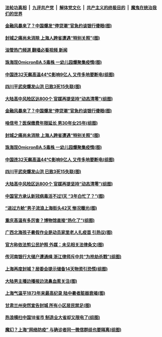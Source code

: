 ####  [法轮功真相](../../../../basic/blob/master/README.md?t=07151231) &nbsp;|&nbsp; [九评共产党](../../../../9ping.md/blob/master/README.md?t=07151231) &nbsp;|&nbsp; [解体党文化](../../../../jtdwh.md/blob/master/README.md?t=07151231)  &nbsp;|&nbsp; [共产主义的终极目的](../../../../gczydzjmd.md/blob/master/README.md?t=07151231) &nbsp;|&nbsp; [魔鬼在统治我们的世界](../../../../mgztzwmdsj.md/blob/master/README.md?t=07151231) 

#### [金融风暴来了？中国爆发“停贷潮”官急约谈银行傻眼(图)](../pages/p1/1011760.md?t=07151231) 

#### [封城之痛尚未消除 上海人跨省遭遇“特别关照”(图)](../pages/p1/1011745.md?t=07151231) 

#### [油管热门频道 翻墙必看视频 新闻](http://45.76.130.85:81/youtube.html?07151231)

#### [珠海现OmicronBA.5毒株 一幼儿园爆聚集疫情(图)](../pages/p1/1011755.md?t=07151231) 

#### [中国连32天飙高温44℃影响9亿人 又传多地要断电(组图)](../pages/p1/1011737.md?t=07151231) 

#### [四川平武突爆发山洪 已致3死15失联(图)](../pages/p1/1011726.md?t=07151231) 

#### [大陆高中风险区达800个 官媒再提坚持“动态清零”(组图)](../pages/p1/1011728.md?t=07151231) 

#### [金融风暴来了？中国爆发“停贷潮”官急约谈银行傻眼(图)](../pages/p1/1011760.md?t=07151231) 

#### [啥信号？医保缴费年限延长 男30年女25年(组图)](../pages/p1/1011747.md?t=07151231) 

#### [封城之痛尚未消除 上海人跨省遭遇“特别关照”(图)](../pages/p1/1011745.md?t=07151231) 

#### [珠海现OmicronBA.5毒株 一幼儿园爆聚集疫情(图)](../pages/p1/1011755.md?t=07151231) 

#### [中国连32天飙高温44℃影响9亿人 又传多地要断电(组图)](../pages/p1/1011737.md?t=07151231) 

#### [四川平武突爆发山洪 已致3死15失联(图)](../pages/p1/1011726.md?t=07151231) 

#### [大陆高中风险区达800个 官媒再提坚持“动态清零”(组图)](../pages/p1/1011728.md?t=07151231) 

#### [中国官方承认新冠病毒活不过1天 “3年白忙了？”(图)](../pages/p1/1011715.md?t=07151231) 

#### [“进过方舱”男子流浪上海街头42天 惨况曝光(图)](../pages/p1/1011673.md?t=07151231) 

#### [重庆高温有多厉害？博物馆直接“热化了”(组图)](../pages/p1/1011662.md?t=07151231) 

#### [广西北海孩子暑假作业是动员家里老人扎疫苗 引热议(图)](../pages/p1/1011669.md?t=07151231) 

#### [官方称依法剪公民护照 外媒：未见相关法律条文(图)](../pages/p1/1011643.md?t=07151231) 

#### [传河南银行大储户遭通缉 浙江律师斥中共“为抢劫杀戮”(组图)](../pages/p1/1011654.md?t=07151231) 

#### [上海再度封城？居委会提示储备14天物资引恐慌(组图)](../pages/p1/1011640.md?t=07151231) 

#### [大陆男主播边播报边流鼻血惹关注(图)](../pages/p1/1011637.md?t=07151231) 

#### [上海气温平1873年来最高纪录 陆中暑者脏器衰竭(图)](../pages/p1/1011634.md?t=07151231) 

#### [甘肃兰州突然宣告封城 所有小区居民禁足(图)](../pages/p1/1011625.md?t=07151231) 

#### [热浪横扫中国18省市 制造业大省却又限电了(组图)](../pages/p1/1011588.md?t=07151231) 


#### [魔幻？上海“网络防疫” 与确诊者同一微信群组也要隔离(组图)](../pages/p1/1011571.md?t=07151231) 

<img src='http://gfw-breaker.win/goodnews/indexes/p1.md' width='0px' height='0px'/>

